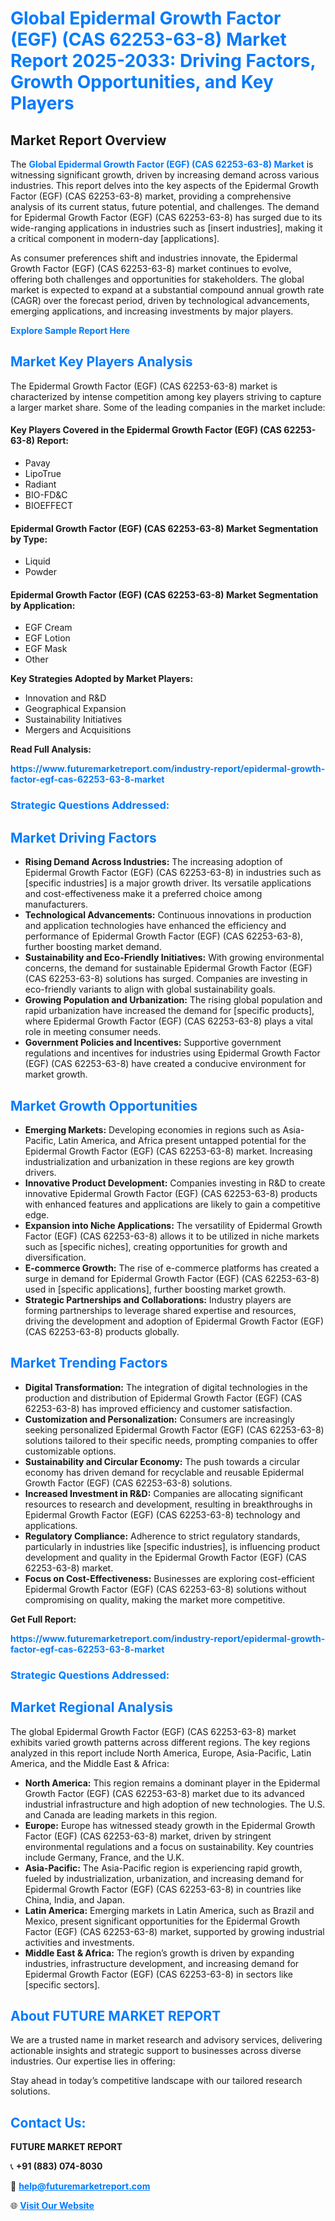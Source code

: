 <h1 style="color: #007BFF;">Global Epidermal Growth Factor (EGF) (CAS 62253-63-8) Market Report 2025-2033: Driving Factors, Growth Opportunities, and Key Players</h1>

<section id="overview">
<h2>Market Report Overview</h2>
<p>The <a href="https://www.futuremarketreport.com/industry-report/epidermal-growth-factor-egf-cas-62253-63-8-market" style="color: #007BFF; text-decoration: none;"><strong>Global Epidermal Growth Factor (EGF) (CAS 62253-63-8) Market</strong></a> is witnessing significant growth, driven by increasing demand across various industries. This report delves into the key aspects of the Epidermal Growth Factor (EGF) (CAS 62253-63-8) market, providing a comprehensive analysis of its current status, future potential, and challenges. The demand for Epidermal Growth Factor (EGF) (CAS 62253-63-8) has surged due to its wide-ranging applications in industries such as [insert industries], making it a critical component in modern-day [applications].</p>
<p>As consumer preferences shift and industries innovate, the Epidermal Growth Factor (EGF) (CAS 62253-63-8) market continues to evolve, offering both challenges and opportunities for stakeholders. The global market is expected to expand at a substantial compound annual growth rate (CAGR) over the forecast period, driven by technological advancements, emerging applications, and increasing investments by major players.</p>
</section>

<section id="overview">
<p><a href="https://www.futuremarketreport.com/request-sample/reportId=80536" style="color: #007BFF; text-decoration: none;"><strong>Explore Sample Report Here</strong></a></p>
</section>

<section id="key-players">
<h2 style="color: #007BFF;">Market Key Players Analysis</h2>
<p>The Epidermal Growth Factor (EGF) (CAS 62253-63-8) market is characterized by intense competition among key players striving to capture a larger market share. Some of the leading companies in the market include:</p>
<h4>Key Players Covered in the Epidermal Growth Factor (EGF) (CAS 62253-63-8) Report:</h4>
<ul><li>Pavay</li><li>LipoTrue</li><li>Radiant</li><li>BIO-FD&amp;C</li><li>BIOEFFECT</li></ul>
<h4>Epidermal Growth Factor (EGF) (CAS 62253-63-8) Market Segmentation by Type:</h4>
<ul><li>Liquid</li><li>Powder</li></ul>

<h4>Epidermal Growth Factor (EGF) (CAS 62253-63-8) Market Segmentation by Application:</h4>
<ul><li>EGF Cream</li><li>EGF Lotion</li><li>EGF Mask</li><li>Other</li></ul>
<p><strong>Key Strategies Adopted by Market Players:</strong></p>
<ul>
<li>Innovation and R&D</li>
<li>Geographical Expansion</li>
<li>Sustainability Initiatives</li>
<li>Mergers and Acquisitions</li>
</ul>
</section>

<section>
<p><strong>Read Full Analysis: </strong></p><a href="https://www.futuremarketreport.com/industry-report/epidermal-growth-factor-egf-cas-62253-63-8-market" style="color: #007BFF; text-decoration: none;"><strong>https://www.futuremarketreport.com/industry-report/epidermal-growth-factor-egf-cas-62253-63-8-market</strong></a>
<h3 style="color: #007BFF;">Strategic Questions Addressed:</h3>
</section>

<section id="driving-factors">
<h2 style="color: #007BFF;">Market Driving Factors</h2>
<ul>
<li><strong>Rising Demand Across Industries:</strong> The increasing adoption of Epidermal Growth Factor (EGF) (CAS 62253-63-8) in industries such as [specific industries] is a major growth driver. Its versatile applications and cost-effectiveness make it a preferred choice among manufacturers.</li>
<li><strong>Technological Advancements:</strong> Continuous innovations in production and application technologies have enhanced the efficiency and performance of Epidermal Growth Factor (EGF) (CAS 62253-63-8), further boosting market demand.</li>
<li><strong>Sustainability and Eco-Friendly Initiatives:</strong> With growing environmental concerns, the demand for sustainable Epidermal Growth Factor (EGF) (CAS 62253-63-8) solutions has surged. Companies are investing in eco-friendly variants to align with global sustainability goals.</li>
<li><strong>Growing Population and Urbanization:</strong> The rising global population and rapid urbanization have increased the demand for [specific products], where Epidermal Growth Factor (EGF) (CAS 62253-63-8) plays a vital role in meeting consumer needs.</li>
<li><strong>Government Policies and Incentives:</strong> Supportive government regulations and incentives for industries using Epidermal Growth Factor (EGF) (CAS 62253-63-8) have created a conducive environment for market growth.</li>
</ul>
</section>

<section id="growth-opportunities">
<h2 style="color: #007BFF;">Market Growth Opportunities</h2>
<ul>
<li><strong>Emerging Markets:</strong> Developing economies in regions such as Asia-Pacific, Latin America, and Africa present untapped potential for the Epidermal Growth Factor (EGF) (CAS 62253-63-8) market. Increasing industrialization and urbanization in these regions are key growth drivers.</li>
<li><strong>Innovative Product Development:</strong> Companies investing in R&D to create innovative Epidermal Growth Factor (EGF) (CAS 62253-63-8) products with enhanced features and applications are likely to gain a competitive edge.</li>
<li><strong>Expansion into Niche Applications:</strong> The versatility of Epidermal Growth Factor (EGF) (CAS 62253-63-8) allows it to be utilized in niche markets such as [specific niches], creating opportunities for growth and diversification.</li>
<li><strong>E-commerce Growth:</strong> The rise of e-commerce platforms has created a surge in demand for Epidermal Growth Factor (EGF) (CAS 62253-63-8) used in [specific applications], further boosting market growth.</li>
<li><strong>Strategic Partnerships and Collaborations:</strong> Industry players are forming partnerships to leverage shared expertise and resources, driving the development and adoption of Epidermal Growth Factor (EGF) (CAS 62253-63-8) products globally.</li>
</ul>
</section>

<section id="trending-factors">
<h2 style="color: #007BFF;">Market Trending Factors</h2>
<ul>
<li><strong>Digital Transformation:</strong> The integration of digital technologies in the production and distribution of Epidermal Growth Factor (EGF) (CAS 62253-63-8) has improved efficiency and customer satisfaction.</li>
<li><strong>Customization and Personalization:</strong> Consumers are increasingly seeking personalized Epidermal Growth Factor (EGF) (CAS 62253-63-8) solutions tailored to their specific needs, prompting companies to offer customizable options.</li>
<li><strong>Sustainability and Circular Economy:</strong> The push towards a circular economy has driven demand for recyclable and reusable Epidermal Growth Factor (EGF) (CAS 62253-63-8) solutions.</li>
<li><strong>Increased Investment in R&D:</strong> Companies are allocating significant resources to research and development, resulting in breakthroughs in Epidermal Growth Factor (EGF) (CAS 62253-63-8) technology and applications.</li>
<li><strong>Regulatory Compliance:</strong> Adherence to strict regulatory standards, particularly in industries like [specific industries], is influencing product development and quality in the Epidermal Growth Factor (EGF) (CAS 62253-63-8) market.</li>
<li><strong>Focus on Cost-Effectiveness:</strong> Businesses are exploring cost-efficient Epidermal Growth Factor (EGF) (CAS 62253-63-8) solutions without compromising on quality, making the market more competitive.</li>
</ul>
</section>

<section>
<p><strong>Get Full Report: </strong></p><a href="https://www.futuremarketreport.com/industry-report/epidermal-growth-factor-egf-cas-62253-63-8-market" style="color: #007BFF; text-decoration: none;"><strong>https://www.futuremarketreport.com/industry-report/epidermal-growth-factor-egf-cas-62253-63-8-market</strong></a>
<h3 style="color: #007BFF;">Strategic Questions Addressed:</h3>
</section>


<section id="regional-analysis">
<h2 style="color: #007BFF;">Market Regional Analysis</h2>
<p>The global Epidermal Growth Factor (EGF) (CAS 62253-63-8) market exhibits varied growth patterns across different regions. The key regions analyzed in this report include North America, Europe, Asia-Pacific, Latin America, and the Middle East & Africa:</p>
<ul>
<li><strong>North America:</strong> This region remains a dominant player in the Epidermal Growth Factor (EGF) (CAS 62253-63-8) market due to its advanced industrial infrastructure and high adoption of new technologies. The U.S. and Canada are leading markets in this region.</li>
<li><strong>Europe:</strong> Europe has witnessed steady growth in the Epidermal Growth Factor (EGF) (CAS 62253-63-8) market, driven by stringent environmental regulations and a focus on sustainability. Key countries include Germany, France, and the U.K.</li>
<li><strong>Asia-Pacific:</strong> The Asia-Pacific region is experiencing rapid growth, fueled by industrialization, urbanization, and increasing demand for Epidermal Growth Factor (EGF) (CAS 62253-63-8) in countries like China, India, and Japan.</li>
<li><strong>Latin America:</strong> Emerging markets in Latin America, such as Brazil and Mexico, present significant opportunities for the Epidermal Growth Factor (EGF) (CAS 62253-63-8) market, supported by growing industrial activities and investments.</li>
<li><strong>Middle East & Africa:</strong> The region’s growth is driven by expanding industries, infrastructure development, and increasing demand for Epidermal Growth Factor (EGF) (CAS 62253-63-8) in sectors like [specific sectors].</li>
</ul>
</section>

<footer>
<h2 style="color: #007BFF;">About FUTURE MARKET REPORT</h2>
<p>We are a trusted name in market research and advisory services, delivering actionable insights and strategic support to businesses across diverse industries. Our expertise lies in offering:</p>

<p>Stay ahead in today’s competitive landscape with our tailored research solutions.</p>

<h2 style="color: #007BFF;">Contact Us:</h2>
<p><strong>FUTURE MARKET REPORT</strong></p>
<p>📞 <strong>+91 (883) 074-8030</strong></p>
<p>📧 <strong><a href="mailto:help@futuremarketreport.com" style="color: #007BFF;">help@futuremarketreport.com</a></strong></p>
<p>🌐 <strong><a href="https://www.futuremarketreport.com/" style="color: #007BFF;">Visit Our Website</a></strong></p>
</footer>